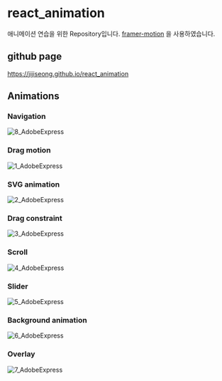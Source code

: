 # react_animation

애니메이션 연습을 위한 Repository입니다. 
[framer-motion](https://www.framer.com/motion/) 을 사용하였습니다.

## github page
https://jijiseong.github.io/react_animation

## Animations

### Navigation
![8_AdobeExpress](https://user-images.githubusercontent.com/77661228/215305947-a3ccd03f-9d05-4d9b-af1f-4b00c94f4560.gif)

### Drag motion
![1_AdobeExpress](https://user-images.githubusercontent.com/77661228/215305779-f73b7b98-3605-4bac-bf75-0604b793f14e.gif)

### SVG animation
![2_AdobeExpress](https://user-images.githubusercontent.com/77661228/215305821-92918292-596f-40af-aa3d-b55d4fc136d3.gif)

### Drag constraint
![3_AdobeExpress](https://user-images.githubusercontent.com/77661228/215305836-6436078b-9d18-4bad-8c33-8f023ae016ab.gif)

### Scroll
![4_AdobeExpress](https://user-images.githubusercontent.com/77661228/215306005-34a52da5-530b-4876-baa8-1f9a1811a239.gif)

### Slider
![5_AdobeExpress](https://user-images.githubusercontent.com/77661228/215305862-5070b2da-0fea-44bd-81ef-39dc90e1e64f.gif)

### Background animation
![6_AdobeExpress](https://user-images.githubusercontent.com/77661228/215305870-59bc9fe3-d000-4af3-bfc4-a9cf1607a7ee.gif)

### Overlay
![7_AdobeExpress](https://user-images.githubusercontent.com/77661228/215305922-82147b3d-984c-47d4-8217-d7fdaa7f760e.gif)



